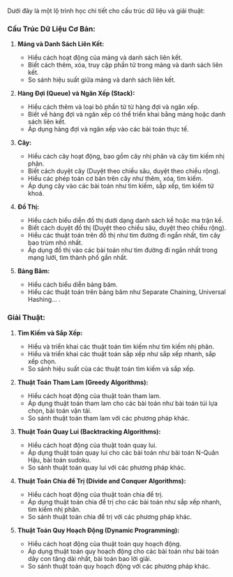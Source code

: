 Dưới đây là một lộ trình học chi tiết cho cấu trúc dữ liệu và giải thuật:

### Cấu Trúc Dữ Liệu Cơ Bản:

1. **Mảng và Danh Sách Liên Kết:**

   - Hiểu cách hoạt động của mảng và danh sách liên kết.
   - Biết cách thêm, xóa, truy cập phần tử trong mảng và danh sách liên kết.
   - So sánh hiệu suất giữa mảng và danh sách liên kết.

2. **Hàng Đợi (Queue) và Ngăn Xếp (Stack):**

   - Hiểu cách thêm và loại bỏ phần tử từ hàng đợi và ngăn xếp.
   - Biết về hàng đợi và ngăn xếp có thể triển khai bằng mảng hoặc danh sách liên kết.
   - Áp dụng hàng đợi và ngăn xếp vào các bài toán thực tế.

3. **Cây:**

   - Hiểu cách cây hoạt động, bao gồm cây nhị phân và cây tìm kiếm nhị phân.
   - Biết cách duyệt cây (Duyệt theo chiều sâu, duyệt theo chiều rộng).
   - Hiểu các phép toán cơ bản trên cây như thêm, xóa, tìm kiếm.
   - Áp dụng cây vào các bài toán như tìm kiếm, sắp xếp, tìm kiếm từ khoá.

4. **Đồ Thị:**

   - Hiểu cách biểu diễn đồ thị dưới dạng danh sách kề hoặc ma trận kề.
   - Biết cách duyệt đồ thị (Duyệt theo chiều sâu, duyệt theo chiều rộng).
   - Hiểu các thuật toán trên đồ thị như tìm đường đi ngắn nhất, tìm cây bao trùm nhỏ nhất.
   - Áp dụng đồ thị vào các bài toán như tìm đường đi ngắn nhất trong mạng lưới, tìm thành phố gần nhất.

5. **Bảng Băm:**
   - Hiểu cách biểu diễn bảng băm.
   - Hiểu các thuật toán trên bảng băm như Separate Chaining, Universal Hashing... .

### Giải Thuật:

1. **Tìm Kiếm và Sắp Xếp:**

   - Hiểu và triển khai các thuật toán tìm kiếm như tìm kiếm nhị phân.
   - Hiểu và triển khai các thuật toán sắp xếp như sắp xếp nhanh, sắp xếp chọn.
   - So sánh hiệu suất của các thuật toán tìm kiếm và sắp xếp.

2. **Thuật Toán Tham Lam (Greedy Algorithms):**

   - Hiểu cách hoạt động của thuật toán tham lam.
   - Áp dụng thuật toán tham lam cho các bài toán như bài toán túi lựa chọn, bài toán vận tải.
   - So sánh thuật toán tham lam với các phương pháp khác.

3. **Thuật Toán Quay Lui (Backtracking Algorithms):**

   - Hiểu cách hoạt động của thuật toán quay lui.
   - Áp dụng thuật toán quay lui cho các bài toán như bài toán N-Quân Hậu, bài toán sudoku.
   - So sánh thuật toán quay lui với các phương pháp khác.

4. **Thuật Toán Chia để Trị (Divide and Conquer Algorithms):**

   - Hiểu cách hoạt động của thuật toán chia để trị.
   - Áp dụng thuật toán chia để trị cho các bài toán như sắp xếp nhanh, tìm kiếm nhị phân.
   - So sánh thuật toán chia để trị với các phương pháp khác.

5. **Thuật Toán Quy Hoạch Động (Dynamic Programming):**
   - Hiểu cách hoạt động của thuật toán quy hoạch động.
   - Áp dụng thuật toán quy hoạch động cho các bài toán như bài toán dãy con tăng dài nhất, bài toán bao lời giải.
   - So sánh thuật toán quy hoạch động với các phương pháp khác.
